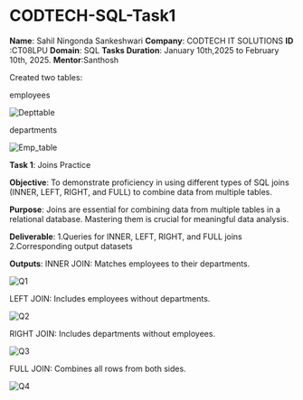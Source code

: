 # CODTECH-SQL-Task1

**Name**: Sahil Ningonda Sankeshwari 
**Company**: CODTECH IT SOLUTIONS 
**ID** :CT08LPU 
**Domain**: SQL 
**Tasks Duration**: January 10th,2025 to February 10th, 2025. 
**Mentor**:Santhosh

Created two tables: 

employees 



![Depttable](https://github.com/user-attachments/assets/4d258558-cfd6-4db8-9125-148f3b2e554f)

departments




![Emp_table](https://github.com/user-attachments/assets/287cd3fc-da79-4570-bb8a-a56a5cc0e0dd)

**Task 1**: Joins Practice

**Objective**: To demonstrate proficiency in using different types of SQL joins (INNER, LEFT, RIGHT, and FULL) to combine data from multiple tables.

**Purpose**:
Joins are essential for combining data from multiple tables in a relational database. Mastering them is crucial for meaningful data analysis.

**Deliverable**:
1.Queries for INNER, LEFT, RIGHT, and FULL joins
2.Corresponding output datasets

**Outputs**:
INNER JOIN: Matches employees to their departments.




![Q1](https://github.com/user-attachments/assets/0c3c3864-18b8-4348-a2c0-4e0abebd47f5)

LEFT JOIN: Includes employees without departments.




![Q2](https://github.com/user-attachments/assets/7799f262-a594-45ae-87ac-9265cda475f5)

RIGHT JOIN: Includes departments without employees.




![Q3](https://github.com/user-attachments/assets/e2798104-0918-4926-9f38-03ca03248beb)

FULL JOIN: Combines all rows from both sides.



![Q4](https://github.com/user-attachments/assets/48305426-166f-4a53-bcb4-544309b02eeb)




